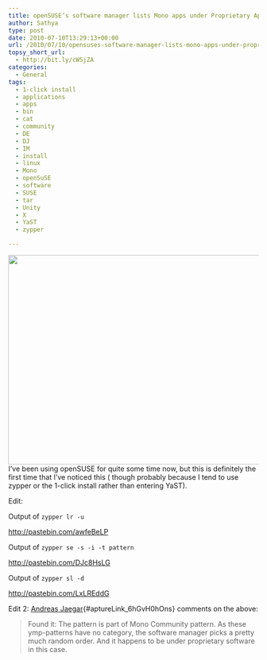 ```yaml
---
title: openSUSE’s software manager lists Mono apps under Proprietary Applications Pattern
author: Sathya
type: post
date: 2010-07-10T13:29:13+00:00
url: /2010/07/10/opensuses-software-manager-lists-mono-apps-under-proprietary-applications-pattern/
topsy_short_url:
  - http://bit.ly/cW5jZA
categories:
  - General
tags:
  - 1-click install
  - applications
  - apps
  - bin
  - cat
  - community
  - DE
  - DJ
  - IM
  - install
  - linux
  - Mono
  - openSuSE
  - software
  - SUSE
  - tar
  - Unity
  - X
  - YaST
  - zypper

---
```

<img class="aligncenter size-medium wp-image-874" title="Mono Apps" src="http://sathyasays.com/wp-content/uploads/2010/07/mono-608x422.png" alt="" width="608" height="422" srcset="https://sathyasays.com/wp-content/uploads/2010/07/mono-608x422.png 608w, https://sathyasays.com/wp-content/uploads/2010/07/mono-800x555.png 800w, https://sathyasays.com/wp-content/uploads/2010/07/mono.png 903w" sizes="(max-width: 608px) 100vw, 608px" />I&#8217;ve been using openSUSE for quite some time now, but this is definitely the first time that I&#8217;ve noticed this ( though probably because I tend to use zypper or the 1-click install rather than entering YaST).

Edit:
  
Output of `zypper lr -u`
  
<http://pastebin.com/awfeBeLP>

Output of `zypper se -s -i -t pattern`
  
<http://pastebin.com/DJc8HsLG>

Output of `zypper sl -d`
  
<http://pastebin.com/LxLREddG>

Edit 2: [Andreas Jaegar][1]{#aptureLink_6hGvH0hOns} comments on the above:

> Found it: The pattern is part of Mono Community pattern. As these ymp-patterns have no category, the software manager picks a pretty much random order. And it happens to be under proprietary software in this case.

 [1]: http://en.opensuse.org/User:A_jaeger